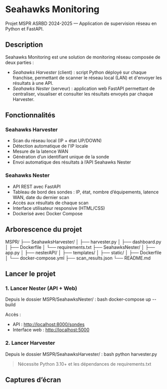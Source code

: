 # Seahawks Monitoring

Projet MSPR ASRBD 2024-2025 — Application de supervision réseau en Python et FastAPI.

## Description

Seahawks Monitoring est une solution de monitoring réseau composée de deux parties :

- *Seahawks Harvester* (client) : script Python déployé sur chaque franchise, permettant de scanner le réseau local (LAN) et d'envoyer les résultats à une API.
- *Seahawks Nester* (serveur) : application web FastAPI permettant de centraliser, visualiser et consulter les résultats envoyés par chaque Harvester.

## Fonctionnalités

### Seahawks Harvester
- Scan du réseau local (IP + état UP/DOWN)
- Détection automatique de l'IP locale
- Mesure de la latence WAN
- Génération d’un identifiant unique de la sonde
- Envoi automatique des résultats à l’API Seahawks Nester

### Seahawks Nester
- API REST avec FastAPI
- Tableau de bord des sondes : IP, état, nombre d’équipements, latence WAN, date du dernier scan
- Accès aux résultats de chaque scan
- Interface utilisateur responsive (HTML/CSS)
- Dockerisé avec Docker Compose

## Arborescence du projet


MSPR/
├── SeahawksHarvester/
│   ├── harvester.py
│   ├── dashboard.py
│   ├── Dockerfile
│   └── requirements.txt
├── SeahawksNester/
│   ├── app.py
│   ├── nesterAPI/
│   ├── templates/
│   ├── static/
│   ├── Dockerfile
│   └── docker-compose.yml
├── scan_results.json
└── README.md


## Lancer le projet

### 1. Lancer Nester (API + Web)
Depuis le dossier MSPR/SeahawksNester/ :
bash
docker-compose up --build

Accès :
- API : [http://localhost:8000/sondes](http://localhost:8000/sondes)
- Interface web : [http://localhost:5000](http://localhost:5000)

### 2. Lancer Harvester
Depuis le dossier MSPR/SeahawksHarvester/ :
bash
python harvester.py

> Nécessite Python 3.10+ et les dépendances de requirements.txt

## Captures d’écran

